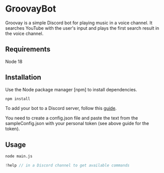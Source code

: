 # GroovayBot

Groovay is a simple Discord bot for playing music in a voice channel. It searches YouTube with
the user's input and plays the first search result in the voice channel.

## Requirements

Node 18

## Installation

Use the Node package manager [npm] to install dependencies.

```bash
npm install
```

To add your bot to a Discord server, follow this [guide](https://www.upwork.com/resources/how-to-make-discord-bot).

You need to create a config.json file and paste the text from the sampleConfig.json 
with your personal token (see above guide for the token).

## Usage

```bash
node main.js
```
```js
!help // in a Discord channel to get available commands 
```